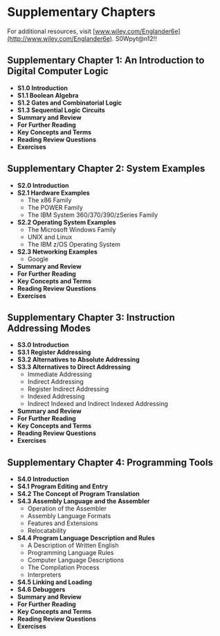 # Supplementary Chapters

For additional resources, visit [www.wiley.com/Englander6e](http://www.wiley.com/Englander6e).
S0Wpyt@n12!!

## Supplementary Chapter 1: An Introduction to Digital Computer Logic

- **S1.0 Introduction**
- **S1.1 Boolean Algebra**
- **S1.2 Gates and Combinatorial Logic**
- **S1.3 Sequential Logic Circuits**
- **Summary and Review**
- **For Further Reading**
- **Key Concepts and Terms**
- **Reading Review Questions**
- **Exercises**

## Supplementary Chapter 2: System Examples

- **S2.0 Introduction**
- **S2.1 Hardware Examples**
  - The x86 Family
  - The POWER Family
  - The IBM System 360/370/390/zSeries Family
- **S2.2 Operating System Examples**
  - The Microsoft Windows Family
  - UNIX and Linux
  - The IBM z/OS Operating System
- **S2.3 Networking Examples**
  - Google
- **Summary and Review**
- **For Further Reading**
- **Key Concepts and Terms**
- **Reading Review Questions**
- **Exercises**

## Supplementary Chapter 3: Instruction Addressing Modes

- **S3.0 Introduction**
- **S3.1 Register Addressing**
- **S3.2 Alternatives to Absolute Addressing**
- **S3.3 Alternatives to Direct Addressing**
  - Immediate Addressing
  - Indirect Addressing
  - Register Indirect Addressing
  - Indexed Addressing
  - Indirect Indexed and Indirect Indexed Addressing
- **Summary and Review**
- **For Further Reading**
- **Key Concepts and Terms**
- **Reading Review Questions**
- **Exercises**

## Supplementary Chapter 4: Programming Tools

- **S4.0 Introduction**
- **S4.1 Program Editing and Entry**
- **S4.2 The Concept of Program Translation**
- **S4.3 Assembly Language and the Assembler**
  - Operation of the Assembler
  - Assembly Language Formats
  - Features and Extensions
  - Relocatability
- **S4.4 Program Language Description and Rules**
  - A Description of Written English
  - Programming Language Rules
  - Computer Language Descriptions
  - The Compilation Process
  - Interpreters
- **S4.5 Linking and Loading**
- **S4.6 Debuggers**
- **Summary and Review**
- **For Further Reading**
- **Key Concepts and Terms**
- **Reading Review Questions**
- **Exercises**
